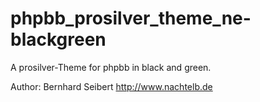 phpbb_prosilver_theme_ne-blackgreen
===================================

A prosilver-Theme for phpbb in black and green.

Author:
Bernhard Seibert
http://www.nachtelb.de
